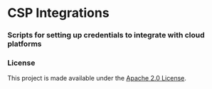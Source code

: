 # CSP Integrations
### Scripts for setting up credentials to integrate with cloud platforms
### License
This project is made available under the [Apache 2.0 License](https://www.apache.org/licenses/LICENSE-2.0).
